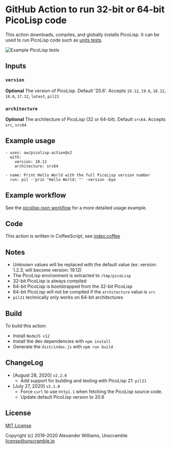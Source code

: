 # GitHub Action to run 32-bit or 64-bit PicoLisp code

This action downloads, compiles, and globally installs PicoLisp.
It can be used to run PicoLisp code such as [units tests](https://github.com/aw/picolisp-unit).

![Example PicoLisp tests](https://user-images.githubusercontent.com/153401/70022112-e4695580-158a-11ea-886d-0db01dbe7a66.png)

## Inputs

### `version`

**Optional** The version of PicoLisp. Default '20.6'. Accepts `19.12`, `19.6`, `18.12`, `18.6`, `17.12`, `latest`, `pil21`

### `architecture`

**Optional** The architecture of PicoLisp (32 or 64-bit). Default `src64`. Accepts `src`, `src64`

## Example usage

```
- uses: aw/picolisp-action@v2
  with:
    version: 18.12
    architecture: src64

- name: Print Hello World with the full PicoLisp version number
  run: pil -'prin "Hello World: "' -version -bye
```

## Example workflow

See the [picolisp-json workflow](https://github.com/aw/picolisp-json/blob/master/.github/workflows/main.yml) for a more detailed usage example.

## Code

This action is written in CoffeeScript, see [index.coffee](index.coffee)

## Notes

* Unknown values will be replaced with the default value (ex: version: 1.2.3, will become version: 19.12)
* The PicoLisp environment is extracted to `/tmp/picoLisp`
* 32-bit PicoLisp is always compiled
* 64-bit PicoLisp is bootstrapped from the 32-bit PicoLisp
* 64-bit PicoLisp will not be compiled if the `architecture` value is `src`
* `pil21` technically only works on 64-bit architectures

## Build

To build this action:

* Install `NodeJS v12`
* Install the dev dependencies with `npm install`
* Generate the `dist/index.js` with `npm run build`

## ChangeLog

* [August 28, 2020] `v2.2.0`
  - Add support for building and testing with PicoLisp 21: `pil21`
* [July 27, 2020] `v2.1.0`
  - Force `curl` to use `http1.1` when fetching the PicoLisp source code.
  - Update default PicoLisp version to 20.6

## License

[MIT License](LICENSE)

Copyright (c) 2019-2020 Alexander Williams, Unscramble <license@unscramble.jp>
